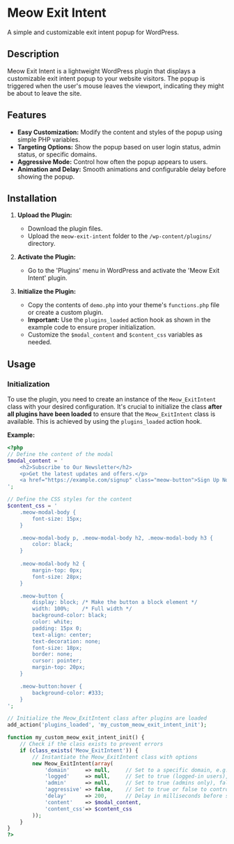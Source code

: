 # Meow Exit Intent

A simple and customizable exit intent popup for WordPress.

## Description

Meow Exit Intent is a lightweight WordPress plugin that displays a customizable exit intent popup to your website visitors. The popup is triggered when the user's mouse leaves the viewport, indicating they might be about to leave the site.

## Features

- **Easy Customization:** Modify the content and styles of the popup using simple PHP variables.
- **Targeting Options:** Show the popup based on user login status, admin status, or specific domains.
- **Aggressive Mode:** Control how often the popup appears to users.
- **Animation and Delay:** Smooth animations and configurable delay before showing the popup.

## Installation

1. **Upload the Plugin:**
   - Download the plugin files.
   - Upload the `meow-exit-intent` folder to the `/wp-content/plugins/` directory.

2. **Activate the Plugin:**
   - Go to the 'Plugins' menu in WordPress and activate the 'Meow Exit Intent' plugin.

3. **Initialize the Plugin:**
   - Copy the contents of `demo.php` into your theme's `functions.php` file or create a custom plugin.
   - **Important:** Use the `plugins_loaded` action hook as shown in the example code to ensure proper initialization.
   - Customize the `$modal_content` and `$content_css` variables as needed.

## Usage

### Initialization

To use the plugin, you need to create an instance of the `Meow_ExitIntent` class with your desired configuration. It's crucial to initialize the class **after all plugins have been loaded** to ensure that the `Meow_ExitIntent` class is available. This is achieved by using the `plugins_loaded` action hook.

**Example:**

```php
<?php
// Define the content of the modal
$modal_content = '
    <h2>Subscribe to Our Newsletter</h2>
    <p>Get the latest updates and offers.</p>
    <a href="https://example.com/signup" class="meow-button">Sign Up Now</a>
';

// Define the CSS styles for the content
$content_css = '
    .meow-modal-body {
        font-size: 15px;
    }

    .meow-modal-body p, .meow-modal-body h2, .meow-modal-body h3 {
        color: black;
    }
    
    .meow-modal-body h2 {
        margin-top: 0px;
        font-size: 28px;
    }

    .meow-button {
        display: block; /* Make the button a block element */
        width: 100%;    /* Full width */
        background-color: black;
        color: white;
        padding: 15px 0;
        text-align: center;
        text-decoration: none;
        font-size: 18px;
        border: none;
        cursor: pointer;
        margin-top: 20px;
    }

    .meow-button:hover {
        background-color: #333;
    }
';

// Initialize the Meow_ExitIntent class after plugins are loaded
add_action('plugins_loaded', 'my_custom_meow_exit_intent_init');

function my_custom_meow_exit_intent_init() {
    // Check if the class exists to prevent errors
    if (class_exists('Meow_ExitIntent')) {
        // Instantiate the Meow_ExitIntent class with options
        new Meow_ExitIntent(array(
            'domain'     => null,     // Set to a specific domain, e.g., 'example.com', or null for all domains
            'logged'     => null,     // Set to true (logged-in users), false (logged-out users), or null for all users
            'admin'      => null,     // Set to true (admins only), false (non-admins), or null for all users
            'aggressive' => false,    // Set to true or false to control the 'aggressive' setting
            'delay'      => 200,      // Delay in milliseconds before showing the modal
            'content'    => $modal_content,
            'content_css'=> $content_css
        ));
    }
}
?>
